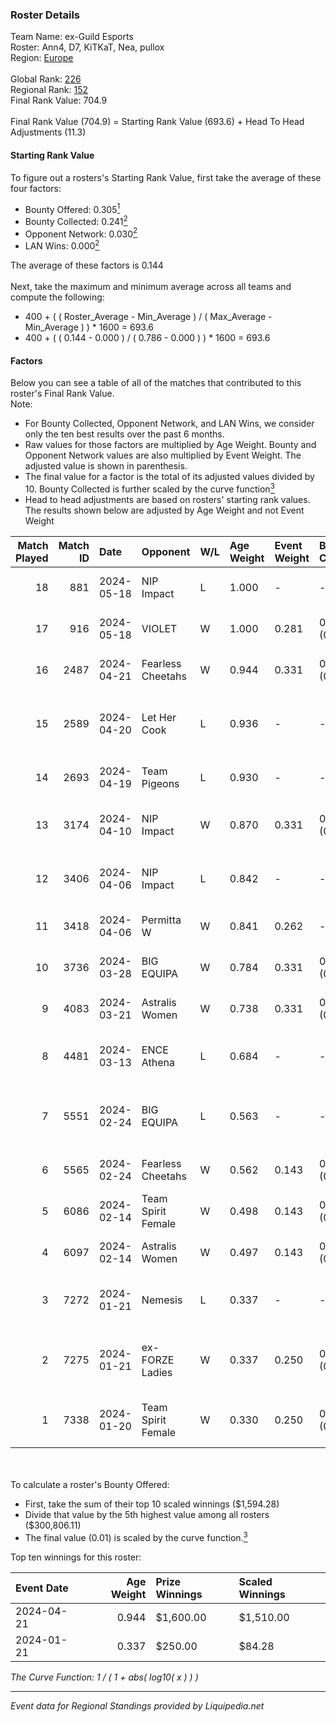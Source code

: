 ### Roster Details<br />
Team Name: ex-Guild Esports<br />
Roster: Ann4, D7, KiTKaT, Nea, pullox<br />
Region: [Europe]( ../standings_europe.md)<br />
<br />
Global Rank: [226](../standings_global.md)<br />
Regional Rank: [152]( ../standings_europe.md)<br />
Final Rank Value:  704.9<br />
<br />
Final Rank Value (704.9) = Starting Rank Value (693.6) + Head To Head Adjustments (11.3)<br />

#### Starting Rank Value<br />
To figure out a rosters's Starting Rank Value, first take the average of these four factors:<br />
- Bounty Offered: 0.305[<sup>1</sup>](#table2)
- Bounty Collected: 0.241[<sup>2</sup>](#table1)
- Opponent Network: 0.030[<sup>2</sup>](#table1)
- LAN Wins: 0.000[<sup>2</sup>](#table1)

The average of these factors is 0.144<br />
<br />
Next, take the maximum and minimum average across all teams and compute the following:<br />
- 400 + ( ( Roster_Average - Min_Average ) / ( Max_Average - Min_Average ) ) * 1600 = 693.6
- 400 + ( ( 0.144 - 0.000 ) / ( 0.786 - 0.000 ) ) * 1600 = 693.6


#### Factors<br />
Below you can see a table of all of the matches that contributed to this roster's Final Rank Value.<br />
Note:<br />

- For Bounty Collected, Opponent Network, and LAN Wins, we consider only the ten best results over the past 6 months.
- Raw values for those factors are multiplied by Age Weight. Bounty and Opponent Network values are also multiplied by Event Weight. The adjusted value is shown in parenthesis.
- The final value for a factor is the total of its adjusted values divided by 10. Bounty Collected is further scaled by the curve function[<sup>3</sup>](#curveFunction)
- Head to head adjustments are based on rosters' starting rank values. The results shown below are adjusted by Age Weight and not Event Weight
<span id="table1"></span><br />


| Match Played | Match ID | Date       | Opponent           | W/L | Age Weight | Event Weight | Bounty Collected | Opponent Network | LAN Wins  | H2H Adj. | Roster                                     |
| -: | -: | :- | :- | :- | :- | :- | :- | :- | :- | -: | :- |
|           18 |      881 | 2024-05-18 | NIP Impact         | L   | 1.000      | -            | -                | -                | -         |   -14.71 | Ann4, D7, KiTKaT, Nea, pullox              |
|           17 |      916 | 2024-05-18 | VIOLET             | W   | 1.000      | 0.281        | 0.000 (0.000)    | 0.051 (0.014)    | 0 (0.000) |     6.94 | Ann4, D7, KiTKaT, Nea, pullox              |
|           16 |     2487 | 2024-04-21 | Fearless Cheetahs  | W   | 0.944      | 0.331        | 0.006 (0.002)    | 0.149 (0.046)    | 0 (0.000) |    14.62 | kr4sy, Ksu, t4tty, victoria, vilga         |
|           15 |     2589 | 2024-04-20 | Let Her Cook       | L   | 0.936      | -            | -                | -                | -         |   -19.31 | ASTRA, Joanana, ManeschijnX, meli, RacheLL |
|           14 |     2693 | 2024-04-19 | Team Pigeons       | L   | 0.930      | -            | -                | -                | -         |    -9.34 | Ann4, D7, KiTKaT, Nea, pullox              |
|           13 |     3174 | 2024-04-10 | NIP Impact         | W   | 0.870      | 0.331        | 0.007 (0.002)    | 0.303 (0.087)    | 0 (0.000) |    13.92 | aiM, jenkon, Nayomy, Qiyarah, ramziiN      |
|           12 |     3406 | 2024-04-06 | NIP Impact         | L   | 0.842      | -            | -                | -                | -         |   -13.95 | aiM, jenkon, Nayomy, Qiyarah, ramziiN      |
|           11 |     3418 | 2024-04-06 | Permitta W         | W   | 0.841      | 0.262        | -                | 0.051 (0.011)    | 0 (0.000) |     6.09 | amyb, Gaba, Mrs_Fire, pavlla, Tynka        |
|           10 |     3736 | 2024-03-28 | BIG EQUIPA         | W   | 0.784      | 0.331        | 0.002 (0.001)    | 0.267 (0.069)    | 0 (0.000) |    12.74 | Ann4, D7, KiTKaT, Nea, pullox              |
|            9 |     4083 | 2024-03-21 | Astralis Women     | W   | 0.738      | 0.331        | 0.003 (0.001)    | 0.054 (0.013)    | 0 (0.000) |     8.73 | Ann4, D7, KiTKaT, Nea, pullox              |
|            8 |     4481 | 2024-03-13 | ENCE Athena        | L   | 0.684      | -            | -                | -                | -         |   -11.15 | Aida, Emmsan, miLo, Waldee, xia            |
|            7 |     5551 | 2024-02-24 | BIG EQUIPA         | L   | 0.563      | -            | -                | -                | -         |    -9.23 | JennyR, juliano, kyossa, pauliiee, Zana    |
|            6 |     5565 | 2024-02-24 | Fearless Cheetahs  | W   | 0.562      | 0.143        | 0.006 (0.001)    | 0.149 (0.012)    | 0 (0.000) |     8.21 | Ann4, D7, KiTKaT, Nea, pullox              |
|            5 |     6086 | 2024-02-14 | Team Spirit Female | W   | 0.498      | 0.143        | 0.005 (0.000)    | 0.216 (0.015)    | 0 (0.000) |     7.34 | Ann4, D7, KiTKaT, Nea, pullox              |
|            4 |     6097 | 2024-02-14 | Astralis Women     | W   | 0.497      | 0.143        | 0.003 (0.000)    | -                | 0 (0.000) |     6.50 | Ann4, D7, KiTKaT, Nea, pullox              |
|            3 |     7272 | 2024-01-21 | Nemesis            | L   | 0.337      | -            | -                | -                | -         |    -6.23 | Ann4, D7, KiTKaT, kr4sylya, pullox         |
|            2 |     7275 | 2024-01-21 | ex-FORZE Ladies    | W   | 0.337      | 0.250        | 0.005 (0.000)    | 0.164 (0.014)    | 0 (0.000) |     5.07 | DeJaWoo, k175un4, sosya, Stormy, wieenn    |
|            1 |     7338 | 2024-01-20 | Team Spirit Female | W   | 0.330      | 0.250        | 0.005 (0.000)    | 0.216 (0.018)    | -         |     5.08 | Ann4, D7, KiTKaT, kr4sylya, pullox         |

<br />
<span id="table2"></span><br />
To calculate a roster's Bounty Offered:<br />

- First, take the sum of their top 10 scaled winnings ($1,594.28)
- Divide that value by the 5th highest value among all rosters ($300,806.11)
- The final value (0.01) is scaled by the curve function.[<sup>3</sup>](#curveFunction)

Top ten winnings for this roster:<br />

| Event Date | Age Weight | Prize Winnings | Scaled Winnings |
| :- | -: | :- | :- |
| 2024-04-21 |      0.944 | $1,600.00      | $1,510.00       |
| 2024-01-21 |      0.337 | $250.00        | $84.28          |


<span id="curveFunction"></span>_The Curve Function: 1 / ( 1 + abs( log10( x ) ) )_<br />

---
_Event data for Regional Standings provided by Liquipedia.net_<br />
